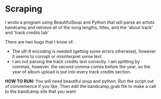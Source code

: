 # Scraping

I wrote a program using BeautifulSoup and Python that will parse an artists bandcamp and retrieve
all of the song lengths, titles, and the 'about track' and 'track credits tab'

There are two bugs that I know of: 
  - The utf-8 encoding is needed (getting some errors otherwise), however it seems to corrupt or misinterpret some text.
  - I am not parsing the track credits text correctly. I am splitting by commas, however, the second comma comes before the year, so the year of album upload is put into every track credits section.
  
  **HOW TO RUN:**
  You will need beautiful soup and python.
  Run the script out of convienience if you like.
  Then edit the bandcamp_grab file to make a call to the bandcamp site that you want.
  
